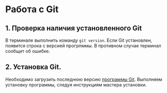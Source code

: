 # Работа с Git
## 1. Проверка наличия установленного Git
В терминале выполнить команду `git version`. Если Git установлен, появится строка с версией прогрпммы. В противном случае терминал сообщит об ошибке.

## 2. Установка Git.
Необходимо загрузить последнюю версию [программы Git](https://git-scm.com/download). Выполняем установку программы, следуя инструкциям мастера установки.

